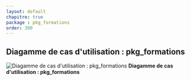 ```yaml
---
layout: default
chapitre: true
package : pkg_formations
order: 390
---
```


## Diagamme de cas d'utilisation : pkg_formations

![Diagamme de cas d'utilisation : pkg_formations](/soli-lms/diagrammes/pkg_formations/uses_cases_pkg_technologies.svg)
**Diagamme de cas d'utilisation : pkg_formations**
